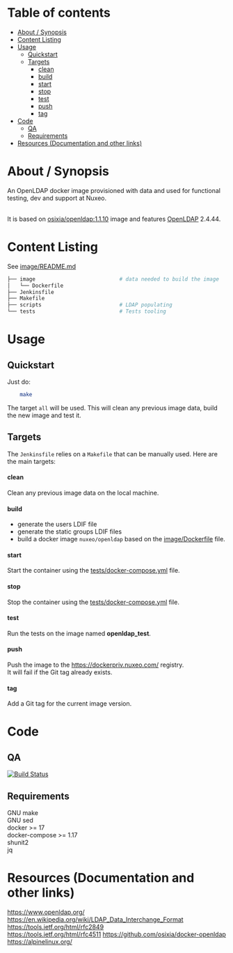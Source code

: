 # Table of contents

   * [About / Synopsis](#about--synopsis)
   * [Content Listing](#content-listing)
   * [Usage](#usage)
      * [Quickstart](#quickstart)
      * [Targets](#targets)
        * [clean](#clean)
        * [build](#build)
        * [start](#start)
        * [stop](#stop)
        * [test](#test)
        * [push](#push)
        * [tag](#tag)
   * [Code](#code)
      * [QA](#qa)
      * [Requirements](#requirements)
   * [Resources (Documentation and other links)](#resources-documentation-and-other-links)

# About / Synopsis

An OpenLDAP docker image provisioned with data and used for functional testing, dev and support at Nuxeo.<br><br>

It is based on [osixia/openldap:1.1.10](https://github.com/osixia/docker-openldap/tree/v1.1.10) image and features [OpenLDAP](https://www.openldap.org/) 2.4.44.

# Content Listing

See [image/README.md](image/README.md)

```bash
├── image                           # data needed to build the image
│   └── Dockerfile
├── Jenkinsfile
├── Makefile
├── scripts                         # LDAP populating
└── tests                           # Tests tooling
```

# Usage

## Quickstart
Just do:
```bash
    make
```

The target `all` will be used. This will clean any previous image data, build the new image and test it.

## Targets

The `Jenkinsfile` relies on a `Makefile` that can be manually used. Here are the main targets:

#### clean
Clean any previous image data on the local machine.

#### build

- generate the users LDIF file
- generate the static groups LDIF files
- build a docker image `nuxeo/openldap` based on the [image/Dockerfile](image/Dockerfile) file.

#### start
Start the container using the [tests/docker-compose.yml](tests/docker-compose.yml) file.

#### stop
Stop the container using the [tests/docker-compose.yml](tests/docker-compose.yml) file.

#### test
Run the tests on the image named **openldap_test**.

#### push
Push the image to the https://dockerpriv.nuxeo.com/ registry.<br>
It will fail if the Git tag already exists.

#### tag
Add a Git tag for the current image version.

# Code
## QA

[![Build Status](https://qa.nuxeo.org/jenkins/buildStatus/icon?job=/Deploy/IT-nuxeo-tools-docker-openldap)](https://qa.nuxeo.org/jenkins/job/Deploy/job/IT-nuxeo-tools-docker-openldap/)

## Requirements

GNU make  
GNU sed  
docker >= 17  
docker-compose >= 1.17  
shunit2  
jq

# Resources (Documentation and other links)

https://www.openldap.org/  
https://en.wikipedia.org/wiki/LDAP_Data_Interchange_Format  
https://tools.ietf.org/html/rfc2849  
https://tools.ietf.org/html/rfc4511
https://github.com/osixia/docker-openldap
https://alpinelinux.org/